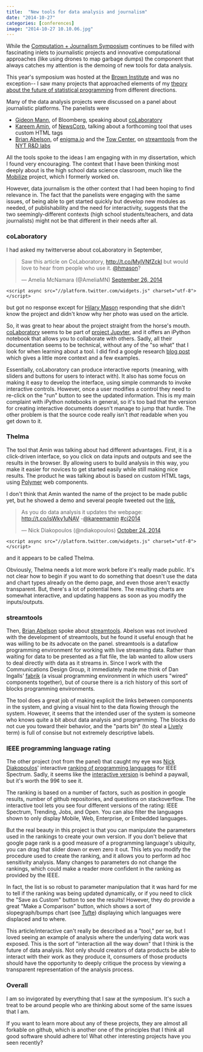 ```yaml
---
title:  "New tools for data analysis and journalism" 
date: "2014-10-27"
categories: [conferences]
image: "2014-10-27 10.10.06.jpg"
---
```


While the [Computation + Journalism Symposium](http://symposium2014.computation-and-journalism.com/) continues to be filled with fascinating inlets to journalistic projects and innovative computational approaches (like using drones to map garbage dumps) the component that always catches my attention is the demoing of new tools for data analysis.

This year's symposium was hosted at the [Brown Institute](http://brown.columbia.edu/) and was no exception-- I saw many projects that approached elements of my [theory about the future of statistical programming](%7B%7B%20site.baseurl%20%7D%7D/FoSP.html) from different directions.

Many of the data analysis projects were discussed on a panel about journalistic platforms. The panelists were

-   [Gideon Mann](https://sites.google.com/site/gideonmann/), of Bloomberg, speaking about [coLaboratory](https://colaboratory.jupyter.org/welcome/)
-   [Kareem Amin](http://www.kareemamin.com/), of [NewsCorp](http://newscorp.com/), talking about a forthcoming tool that uses custom HTML tags
-   [Brian Abelson](http://brianabelson.com/), of [enigma.io](http://enigma.io/) and the [Tow Center](http://towcenter.org/), on [streamtools](http://nytlabs.github.io/streamtools/) from the [NYT R&D labs](http://nytlabs.com/)

All the tools spoke to the ideas I am engaging with in my dissertation, which I found very encouraging. The context that I have been thinking most deeply about is the high school data science classroom, much like the [Mobilize](%7B%7B%20site.baseurl%20%7D%7D/mobilize.html) project, which I formerly worked on.

However, data journalism is the other context that I had been hoping to find relevance in. The fact that the panelists were engaging with the same issues, of being able to get started quickly but develop new modules as needed, of publishability and the need for interactivity, suggests that the two seemingly-different contexts (high school students/teachers, and data journalists) might not be that different in their needs after all.

### **coLaboratory**

I had asked my twitterverse about coLaboratory in September,

<blockquote class="twitter-tweet" lang="en">

<p>Saw this article on CoLaboratory, <a href="http://t.co/MylVNfZckI">http://t.co/MylVNfZckI</a> but would love to hear from people who use it. <a href="https://twitter.com/hmason">@hmason</a>?</p>

— Amelia McNamara (@AmeliaMN) <a href="https://twitter.com/AmeliaMN/status/515557079642169344">September 26, 2014</a>

</blockquote>

```{=html}
<script async src="//platform.twitter.com/widgets.js" charset="utf-8"></script>
```
but got no response except for [Hilary Mason](https://twitter.com/hmason) responding that she didn't know the project and didn't know why her photo was used on the article.

So, it was great to hear about the project straight from the horse's mouth. [coLaboratory](https://colaboratory.jupyter.org/welcome/) seems to be part of [project Jupyter](http://jupyter.org/), and it offers an iPython notebook that allows you to collaborate with others. Sadly, all their documentation seems to be technical, without any of the "so what" that I look for when learning about a tool. I did find a google research [blog post](http://googleresearch.blogspot.com/2014/08/doing-data-science-with-colaboratory.html) which gives a little more context and a few examples.

Essentially, coLaboratory can produce interactive reports (meaning, with sliders and buttons for users to interact with). It also has some focus on making it easy to develop the interface, using simple commands to invoke interactive controls. However, once a user modifies a control they need to re-click on the "run" button to see the updated information. This is my main complaint with iPython notebooks in general, so it's too bad that the version for creating interactive documents doesn't manage to jump that hurdle. The other problem is that the source code really isn't *that* readable when you get down to it.

### **Thelma**

The tool that Amin was talking about had different advantages. First, it is a click-driven interface, so you click on data inputs and outputs and see the results in the browser. By allowing users to build analysis in this way, you make it easier for novices to get started easily while still making nice results. The product he was talking about is based on custom HTML tags, using [Polymer](https://www.polymer-project.org/) web components.

I don't think that Amin wanted the name of the project to be made public yet, but he showed a demo and several people tweeted out the [link](http://thelmanews.github.io/thelma-component-demo/data-demo.html),

<blockquote class="twitter-tweet" lang="en">

<p>As you do data analysis it updates the webpage: <a href="http://t.co/isWky1uNAV">http://t.co/isWky1uNAV</a> -<a href="https://twitter.com/kareemamin">@kareemamin</a> <a href="https://twitter.com/hashtag/cj2014?src=hash">#cj2014</a></p>

— Nick Diakopoulos (@ndiakopoulos) <a href="https://twitter.com/ndiakopoulos/status/525677010816090112">October 24, 2014</a>

</blockquote>

```{=html}
<script async src="//platform.twitter.com/widgets.js" charset="utf-8"></script>
```
and it appears to be called Thelma.

Obviously, Thelma needs a lot more work before it's really made public. It's not clear how to begin if you want to do something that doesn't use the data and chart types already on the demo page, and even those aren't exactly transparent. But, there's a lot of potential here. The resulting charts are somewhat interactive, and updating happens as soon as you modify the inputs/outputs.

### **streamtools**

Then, [Brian Abelson](http://brianabelson.com/) spoke about [streamtools](http://nytlabs.github.io/streamtools/). Abelson was not involved with the development of streamtools, but he found it useful enough that he was willing to be its advocate on the panel. streamtools is a dataflow programming environment for working with live streaming data. Rather than waiting for data to be presented as a flat file, the lab wanted to allow users to deal directly with data as it streams in. Since I work with the Communications Design Group, it immediately made me think of Dan Ingalls' [fabrik](https://en.wikipedia.org/wiki/Fabrik_(software)) (a visual programming environment in which users "wired" components together), but of course there is a rich history of this sort of blocks programming environments.

The tool does a great job of making explicit the links between components in the system, and giving a visual hint to the data flowing through the system. However, it seems that the intended user of the system is someone who knows quite a bit about data analysis and programming. The blocks do not cue you toward their behavior, and the "parts bin" (to steal a [Lively](http://lively-web.org/welcome.html) term) is full of consise but not extremely descriptive labels.

### **IEEE programming language rating**

The other project (not from the panel) that caught my eye was [Nick Diakopoulos](http://www.nickdiakopoulos.com/)' interactive [ranking of programming languages](http://spectrum.ieee.org/computing/software/top-10-programming-languages) for IEEE Spectrum. Sadly, it seems like the [interactive version](http://spectrum.ieee.org/static/interactive-the-top-programming-languages) is behind a paywall, but it's worth the 99¢ to see it.

The ranking is based on a number of factors, such as position in google results, number of github repositories, and questions on stackoverflow. The interactive tool lets you see four different versions of the rating: IEEE Spectrum, Trending, Jobs, and Open. You can also filter the languages shown to only display Mobile, Web, Enterprise, or Embedded languages.

But the real beauty in this project is that you can manipulate the parameters used in the rankings to create your own version. If you don't believe that google page rank is a good measure of a programming language's ubiquity, you can drag that slider down or even zero it out. This lets you modify the procedure used to create the ranking, and it allows you to perform ad hoc sensitivity analysis. Many changes to parameters do not change the rankings, which could make a reader more confident in the ranking as provided by the IEEE.

In fact, the list is so robust to parameter manipulation that it was hard for me to tell if the ranking was being updated dynamically, or if you need to click the "Save as Custom" button to see the results! However, they do provide a great "Make a Comparison" button, which shows a sort of slopegraph/bumps chart (see [Tufte](http://www.edwardtufte.com/bboard/q-and-a-fetch-msg?msg_id=0003nk)) displaying which languages were displaced and to where.

This article/interactive can't really be described as a "tool," per se, but I loved seeing an example of analysis where the underlying data work was exposed. This is the sort of "interaction all the way down" that I think is the future of data analysis. Not only should creators of data products be able to interact with their work as they produce it, consumers of those products should have the opportunity to deeply critique the process by viewing a transparent representation of the analysis process.

### **Overall**

I am so invigorated by everything that I saw at the symposium. It's such a treat to be around people who are thinking about some of the same issues that I am.

If you want to learn more about any of these projects, they are almost all forkable on github, which is another one of the principles that I think all good software should adhere to! What other interesting projects have you seen recently?
